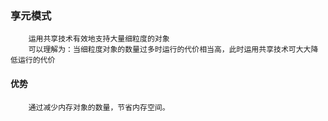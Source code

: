### 享元模式
        运用共享技术有效地支持大量细粒度的对象
        可以理解为：当细粒度对象的数量过多时运行的代价相当高，此时运用共享技术可大大降低运行的代价
        
#### 优势
        通过减少内存对象的数量，节省内存空间。
        